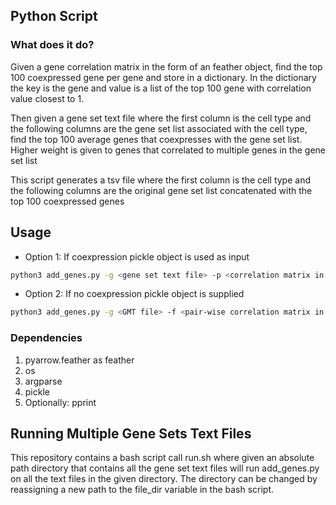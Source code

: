 ## Python Script

### What does it do?
Given a gene correlation matrix in the form of an feather object, find the top 100 coexpressed gene per gene and store in a dictionary.
In the dictionary the key is the gene and value is a list of the top 100 gene with correlation value closest to 1.

Then given a gene set text file where the first column is the cell type and the following columns are the gene set list associated with the cell type,
find the top 100 average genes that coexpresses with the gene set list. Higher weight is given to genes that correlated to multiple genes in the gene set list

This script generates a tsv file where the first column is the cell type and the following columns are the original gene set list concatenated with the top 100 coexpressed genes

## Usage
- Option 1: If coexpression pickle object is used as input
```bash
python3 add_genes.py -g <gene set text file> -p <correlation matrix in the form of a pickle object>
```
- Option 2: If no coexpression pickle object is supplied
```bash
python3 add_genes.py -g <GMT file> -f <pair-wise correlation matrix in the form of a feather object> 
```

### Dependencies
1. pyarrow.feather as feather
2. os 
3. argparse 
4. pickle
5. Optionally: pprint

## Running Multiple Gene Sets Text Files
This repository contains a bash script call run.sh where given an absolute path directory that contains all the gene set text files will run add_genes.py on all the text files in the given directory. The directory can be changed by reassigning a new path to the file_dir variable in the bash script.
